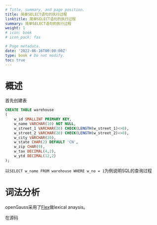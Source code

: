 ```yaml
---
# Title, summary, and page position.
title: 简单SELECT语句的执行过程
linktitle: 简单SELECT语句的执行过程
summary: 简单SELECT语句的执行过程
weight: 1
# icon: book
# icon_pack: fas

# Page metadata.
date: '2022-06-16T00:00:00Z'
type: book # Do not modify.
toc: true
---
```


# 概述

首先创建表

```sql
CREATE TABLE warehouse
(
    w_id SMALLINT PRIMARY KEY,
    w_name VARCHAR(10) NOT NULL,
    w_street_1 VARCHAR(20) CHECK(LENGTH(w_street_1)<>0),
    w_street_2 VARCHAR(20) CHECK(LENGTH(w_street_2)<>0),
    w_city VARCHAR(20),
    w_state CHAR(2) DEFAULT 'CN',
    w_zip CHAR(9),
    w_tax DECIMAL(4,2),
    w_ytd DECIMAL(12,2)
);
```

以`SELECT w_name FROM warehouse WHERE w_no = 1`为例说明SQL的查询过程

# 词法分析

openGauss采用了[Flex](https://www.geeksforgeeks.org/flex-fast-lexical-analyzer-generator/)做lexical anaysis。

在源码

